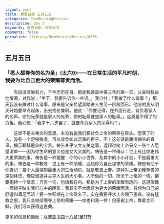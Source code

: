 ```yaml
---
layout: post
title: 晨恩日新 五月五日
categories: NewMorningMercies
description: day 5
keywords: 晨恩日新，保罗区普
comments: false
permalink: /library/NewMorningMercies/0505
---
```


## 五月五日

### 「愿人都尊你的名为圣」(太六9)——在日常生活的平凡时刻， <br> 我要为比自己更大的荣耀尊贵而活。

&emsp;&emsp;有段话清晰有力，于今历历在目。那是我读高中第三年的某一天，父亲叫我进他房间，对我说：「坐下，我要告诉你一些话。」我自忖：「我做了什么错事？」那天我没有做过什么错事，原来是父亲希望我踏进人生另一阶段而已。他吩咐我从明天开始要早点起床，出去找份兼职。他说：「你要记得，在外面行走，背负着家人的名声。你的光荣就是家人的光荣，你的耻辱就是家人的耻辱。」这真是不得了的负担。我心想：「我才十六岁罢了，就要背负家人的荣辱吗？」

&emsp;&emsp;这却不是主祷文的意思。主没有说我们要背负上帝的荣辱在肩头。堕落了的人，没有一个足够敬虔，可以背负如此沉重的担子。不！这句话是厘清祷告的真谛，揭示耶稣恩典的宝贵。祷告关乎又大又美之事，远超过向上帝呈交一张个人愿望清单——因为你生命的意义也是又大又美的。祷告是一种确认：世上有比你更伟大更荣美的事。祷告是一种提醒：你的小小世界，及其中的小小计划，不是最重大的事。祷告是一种教导：世上有一种荣耀，远超你为自己谋求的荣耀。祷告有助于你谨记：每个人最深刻最重大的生活动机，就是敬畏上帝。这种对上帝荣耀尊贵的深刻体悟，理应塑造并主导人生的大小事。人所做的一切、所求于上帝的一切，都要抱持一个信念：万有一切，包括我在内。都是为了上帝的荣耀而造的。这道理像一面镜子映出我们心中的阴影：我其实不大愿意为更大的荣耀而活，只想为自己的舒适和满足而活！要一生归顺在上帝圣名下，实在需要呼求上帝赐下恩典。没有拯救之恩，我只会继续僭夺上帝的荣耀——你也和我一样！但感谢上帝，靠着主耶稣，我们可以获得这恩典。

更多的信息和勉励：[以赛亚书四十八章1至11节]()
